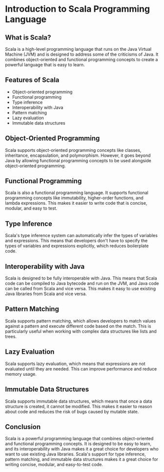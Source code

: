 # Introduction to Scala Programming Language

## What is Scala?
Scala is a high-level programming language that runs on the Java Virtual Machine (JVM) and is designed to address some of the criticisms of Java. It combines object-oriented and functional programming concepts to create a powerful language that is easy to learn.

## Features of Scala
- Object-oriented programming
- Functional programming
- Type inference
- Interoperability with Java
- Pattern matching
- Lazy evaluation
- Immutable data structures

## Object-Oriented Programming
Scala supports object-oriented programming concepts like classes, inheritance, encapsulation, and polymorphism. However, it goes beyond Java by allowing functional programming concepts to be used alongside object-oriented programming.

## Functional Programming
Scala is also a functional programming language. It supports functional programming concepts like immutability, higher-order functions, and lambda expressions. This makes it easier to write code that is concise, modular, and easy to test.

## Type Inference
Scala's type inference system can automatically infer the types of variables and expressions. This means that developers don't have to specify the types of variables and expressions explicitly, which reduces boilerplate code.

## Interoperability with Java
Scala is designed to be fully interoperable with Java. This means that Scala code can be compiled to Java bytecode and run on the JVM, and Java code can be called from Scala and vice versa. This makes it easy to use existing Java libraries from Scala and vice versa.

## Pattern Matching
Scala supports pattern matching, which allows developers to match values against a pattern and execute different code based on the match. This is particularly useful when working with complex data structures like lists and trees.

## Lazy Evaluation
Scala supports lazy evaluation, which means that expressions are not evaluated until they are needed. This can improve performance and reduce memory usage.

## Immutable Data Structures
Scala supports immutable data structures, which means that once a data structure is created, it cannot be modified. This makes it easier to reason about code and reduces the risk of bugs caused by mutable state.

## Conclusion
Scala is a powerful programming language that combines object-oriented and functional programming concepts. It is designed to be easy to learn, and its interoperability with Java makes it a great choice for developers who want to use existing Java libraries. Scala's support for type inference, pattern matching, and immutable data structures makes it a great choice for writing concise, modular, and easy-to-test code.

